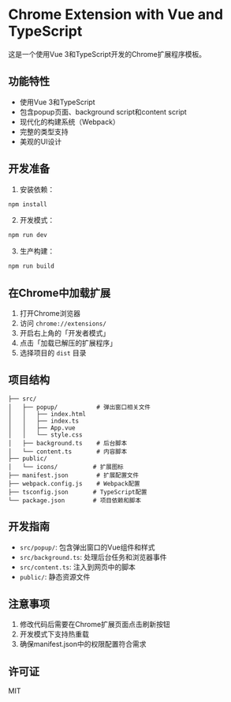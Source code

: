 # Chrome Extension with Vue and TypeScript

这是一个使用Vue 3和TypeScript开发的Chrome扩展程序模板。

## 功能特性

- 使用Vue 3和TypeScript
- 包含popup页面、background script和content script
- 现代化的构建系统（Webpack）
- 完整的类型支持
- 美观的UI设计

## 开发准备

1. 安装依赖：
```bash
npm install
```

2. 开发模式：
```bash
npm run dev
```

3. 生产构建：
```bash
npm run build
```

## 在Chrome中加载扩展

1. 打开Chrome浏览器
2. 访问 `chrome://extensions/`
3. 开启右上角的「开发者模式」
4. 点击「加载已解压的扩展程序」
5. 选择项目的 `dist` 目录

## 项目结构

```
├── src/
│   ├── popup/           # 弹出窗口相关文件
│   │   ├── index.html
│   │   ├── index.ts
│   │   ├── App.vue
│   │   └── style.css
│   ├── background.ts    # 后台脚本
│   └── content.ts       # 内容脚本
├── public/
│   └── icons/          # 扩展图标
├── manifest.json        # 扩展配置文件
├── webpack.config.js    # Webpack配置
├── tsconfig.json       # TypeScript配置
└── package.json        # 项目依赖和脚本
```

## 开发指南

- `src/popup/`: 包含弹出窗口的Vue组件和样式
- `src/background.ts`: 处理后台任务和浏览器事件
- `src/content.ts`: 注入到网页中的脚本
- `public/`: 静态资源文件

## 注意事项

1. 修改代码后需要在Chrome扩展页面点击刷新按钮
2. 开发模式下支持热重载
3. 确保manifest.json中的权限配置符合需求

## 许可证

MIT